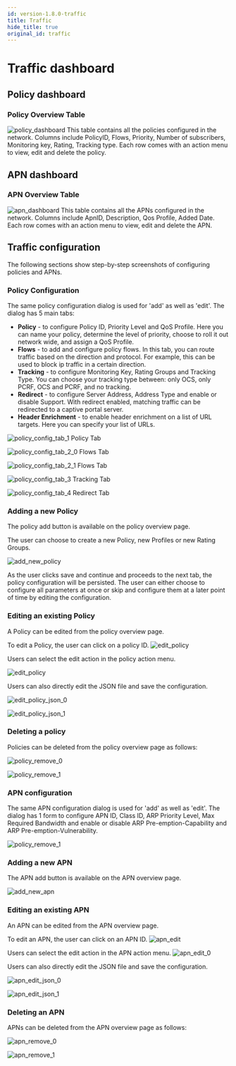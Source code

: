 ```yaml
---
id: version-1.8.0-traffic
title: Traffic
hide_title: true
original_id: traffic
---
```


# Traffic dashboard

## Policy dashboard

### Policy Overview Table

![policy_dashboard](../../../docs/assets/nms/userguide/policy_overview.png)
This table contains all the policies configured in the network.
Columns include PolicyID, Flows, Priority,  Number of subscribers, Monitoring key, Rating, Tracking type. Each row comes with an action menu to view, edit and delete the policy.

## APN dashboard

### APN Overview Table

![apn_dashboard](../../../docs/assets/nms/userguide/apn_overview.png)
This table contains all the APNs configured in the network. Columns include ApnID, Description, Qos Profile, Added Date. Each row comes with an action menu to view, edit and delete the APN.

## Traffic configuration

The following sections show step-by-step screenshots of configuring policies and APNs.

### Policy Configuration

The same policy configuration dialog is used for 'add' as well as 'edit'. The dialog has 5 main tabs:

- **Policy** - to configure Policy ID, Priority Level and QoS Profile. Here you can name your policy, determine the level of priority, choose to roll it out network wide, and assign a QoS Profile.
- **Flows** - to add and configure policy flows. In this tab, you can route traffic based on the direction and protocol. For example, this can be used to block ip traffic in a certain direction.
- **Tracking** - to configure Monitoring Key, Rating Groups and Tracking Type. You can choose your tracking type between: only OCS, only PCRF, OCS and PCRF, and no tracking.
- **Redirect** - to configure Server Address, Address Type and enable or disable Support. With redirect enabled, matching traffic can be redirected to a captive portal server.
- **Header Enrichment** - to enable header enrichment on a list of URL targets. Here you can specify your list of URLs.

![policy_config_tab_1](../../../docs/assets/nms/userguide/policy_configuration_1.png)
Policy Tab

![policy_config_tab_2_0](../../../docs/assets/nms/userguide/policy_configuration_2.png)
Flows Tab

![policy_config_tab_2_1](../../../docs/assets/nms/userguide/policy_configuration_2_1.png)
Flows Tab

![policy_config_tab_3](../../../docs/assets/nms/userguide/policy_configuration_3.png)
Tracking Tab

![policy_config_tab_4](../../../docs/assets/nms/userguide/policy_configuration_4.png)
Redirect Tab

### Adding a new Policy

The policy add button is available on the policy overview page.

The user can choose to create a new Policy, new Profiles or new Rating Groups.

![add_new_policy](../../../docs/assets/nms/userguide/policy_add_new.png)

As the user clicks save and continue and proceeds to the next tab, the policy configuration will be persisted. The user can either choose to configure all parameters at once or skip and configure them at a later point of time by editing the configuration.

### Editing an existing Policy

A Policy can be edited from the policy overview page.

To edit a Policy, the user can click on a policy ID.
![edit_policy](../../../docs/assets/nms/userguide/policy_edit.png)

Users can select the edit action in the policy action menu.

![edit_policy](../../../docs/assets/nms/userguide/policy_edit_0.png)

Users can also directly edit the JSON file and save the configuration.

![edit_policy_json_0](../../../docs/assets/nms/userguide/policy_edit_json_0.png)

![edit_policy_json_1](../../../docs/assets/nms/userguide/policy_edit_json_1.png)

### Deleting a policy

Policies can be deleted from the policy overview page as follows:

![policy_remove_0](../../../docs/assets/nms/userguide/policy_remove_0.png)

![policy_remove_1](../../../docs/assets/nms/userguide/policy_remove_1.png)

### APN configuration

The same APN configuration dialog is used for 'add' as well as 'edit'. The dialog has 1 form to configure APN ID, Class ID, ARP Priority Level, Max Required Bandwidth and enable or disable ARP Pre-emption-Capability and ARP Pre-emption-Vulnerability.

![policy_remove_1](../../../docs/assets/nms/userguide/apn_configuration.png)

### Adding a new APN

The APN add button is available on the APN overview page.

![add_new_apn](../../../docs/assets/nms/userguide/apn_add_new.png)

### Editing an existing APN

An APN can be edited from the APN overview page.

To edit an APN, the user can click on an APN ID.
![apn_edit](../../../docs/assets/nms/userguide/apn_edit.png)

Users can select the edit action in the APN action menu.
![apn_edit_0](../../../docs/assets/nms/userguide/apn_edit_0.png)

Users can also directly edit the JSON file and save the configuration.

![apn_edit_json_0](../../../docs/assets/nms/userguide/apn_edit_json_0.png)

![apn_edit_json_1](../../../docs/assets/nms/userguide/apn_edit_json_1.png)

### Deleting an APN

APNs can be deleted from the APN overview page as follows:

![apn_remove_0](../../../docs/assets/nms/userguide/apn_remove_0.png)

![apn_remove_1](../../../docs/assets/nms/userguide/apn_remove_1.png)

